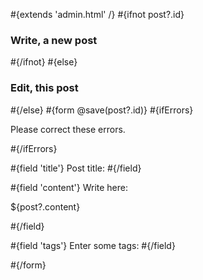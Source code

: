 \#{extends 'admin.html' /} \#{ifnot post?.id}

### Write, a new post

\#{/ifnot} \#{else}

### Edit, this post

\#{/else} \#{form @save(post?.id)} \#{ifErrors}

Please correct these errors.

\#{/ifErrors}

\#{field 'title'} Post title: \#{/field}

\#{field 'content'} Write here:

${post?.content}

\#{/field}

\#{field 'tags'} Enter some tags: \#{/field}

\#{/form}
